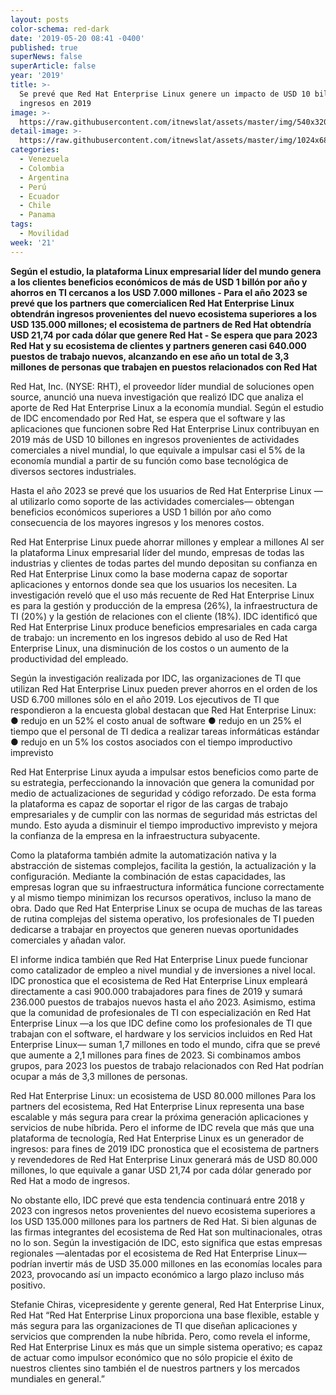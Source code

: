 ```yaml
---
layout: posts
color-schema: red-dark
date: '2019-05-20 08:41 -0400'
published: true
superNews: false
superArticle: false
year: '2019'
title: >-
  Se prevé que Red Hat Enterprise Linux genere un impacto de USD 10 billones en
  ingresos en 2019 
image: >-
  https://raw.githubusercontent.com/itnewslat/assets/master/img/540x320/Red-hat-Screen-p.jpg
detail-image: >-
  https://raw.githubusercontent.com/itnewslat/assets/master/img/1024x680/Red-hat-Screen-g.jpg
categories:
  - Venezuela
  - Colombia
  - Argentina
  - Perú
  - Ecuador
  - Chile
  - Panama
tags:
  - Movilidad
week: '21'
---
```

**Según el estudio, la plataforma Linux empresarial líder del mundo genera a los clientes  beneficios económicos de más de USD 1 billón por año y ahorros en TI cercanos a los USD 7.000 millones - Para el año 2023 se prevé que los partners que comercialicen Red Hat Enterprise Linux obtendrán ingresos provenientes del nuevo ecosistema superiores a los USD 135.000 millones; el ecosistema de partners de Red Hat obtendría USD 21,74 por cada dólar que genere Red Hat - Se espera que para 2023 Red Hat y su ecosistema de clientes y partners generen casi 640.000 puestos de trabajo nuevos, alcanzando en ese año un total de 3,3 millones de personas que trabajen en puestos relacionados con Red Hat**
 
Red Hat, Inc. (NYSE: RHT), el proveedor líder mundial de soluciones open source, anunció una nueva investigación que realizó IDC que analiza el aporte de Red Hat Enterprise Linux a la economía mundial. Según el estudio de IDC encomendado por Red Hat, se espera que el software y las aplicaciones que funcionen sobre Red Hat Enterprise Linux contribuyan en 2019 más de USD 10 billones en ingresos provenientes de actividades comerciales a nivel mundial, lo que equivale a impulsar casi el 5% de la economía mundial a partir de su función como base tecnológica de diversos sectores industriales. 
 
Hasta el año 2023 se prevé que los usuarios de Red Hat Enterprise Linux —al utilizarlo como soporte de las actividades comerciales— obtengan beneficios económicos superiores a USD 1 billón por año como consecuencia de los mayores ingresos y los menores costos.

Red Hat Enterprise Linux puede ahorrar millones y emplear a millones  Al ser la plataforma Linux empresarial líder del mundo, empresas de todas las industrias y clientes de todas partes del mundo depositan su confianza en Red Hat Enterprise Linux como la base moderna capaz de soportar aplicaciones y entornos donde sea que los usuarios los necesiten. La investigación reveló que el uso más recuente de Red Hat Enterprise Linux es para la gestión y producción de la empresa (26%), la infraestructura de TI (20%) y la gestión de relaciones con el cliente (18%). IDC identificó que Red Hat Enterprise Linux produce beneficios empresariales en cada carga de trabajo: un incremento en los ingresos debido al uso de Red Hat Enterprise Linux, una disminución de los costos o un aumento de la productividad del empleado.  
 
Según la investigación realizada por IDC, las organizaciones de TI que utilizan Red Hat Enterprise Linux pueden prever ahorros en el orden de los USD 6.700 millones sólo en el año 2019. Los ejecutivos de TI que respondieron a la encuesta global destacan que Red Hat Enterprise Linux: ● redujo en un 52% el costo anual de software ● redujo en un 25% el tiempo que el personal de TI dedica a realizar tareas informáticas estándar  ● redujo en un 5% los costos asociados con el tiempo improductivo imprevisto 
 
Red Hat Enterprise Linux ayuda a impulsar estos beneficios como parte de su estrategia, perfeccionando la innovación que genera la comunidad por medio de actualizaciones de seguridad y código reforzado. De esta forma la plataforma es capaz de soportar el rigor de las cargas de trabajo empresariales y de cumplir con las normas de seguridad más estrictas del mundo. Esto ayuda a disminuir el tiempo improductivo imprevisto y mejora la confianza de la empresa en la infraestructura subyacente. 
 
Como la plataforma también admite la automatización nativa y la abstracción de sistemas complejos, facilita la gestión, la actualización y la configuración. Mediante la combinación de estas capacidades, las empresas logran que su infraestructura informática funcione correctamente y al mismo tiempo minimizan los recursos operativos, incluso la mano de obra. Dado que Red Hat Enterprise Linux se ocupa de muchas de las tareas de rutina complejas del sistema operativo, los profesionales de TI pueden dedicarse a trabajar en proyectos que generen nuevas oportunidades comerciales y añadan valor. 
 
El informe indica también que Red Hat Enterprise Linux puede funcionar como catalizador de empleo a nivel mundial y de inversiones a nivel local. IDC pronostica que el ecosistema de Red Hat Enterprise Linux empleará directamente a casi 900.000 trabajadores para fines de 2019 y sumará 236.000 puestos de trabajos nuevos hasta el año 2023. Asimismo, estima que la comunidad de profesionales de TI con especialización en Red Hat Enterprise Linux —a los que IDC define como los profesionales de TI que trabajan con el software, el hardware y los servicios incluidos en Red Hat Enterprise Linux— suman 1,7 millones en todo el mundo, cifra que se prevé que aumente a 2,1 millones para fines de 2023. Si combinamos ambos grupos, para 2023 los puestos de trabajo relacionados con Red Hat podrían ocupar a más de 3,3 millones de personas. 

Red Hat Enterprise Linux: un ecosistema de USD 80.000 millones Para los partners del ecosistema, Red Hat Enterprise Linux representa una base escalable y más segura para crear la próxima generación aplicaciones y servicios de nube híbrida. Pero el informe de IDC revela que más que una plataforma de tecnología, Red Hat Enterprise Linux es un generador de ingresos: para fines de 2019 IDC pronostica que el ecosistema de partners y revendedores de Red Hat Enterprise Linux generará más de USD 80.000 millones, lo que equivale a ganar USD 21,74 por cada dólar generado por Red Hat a modo de ingresos. 
 
No obstante ello, IDC prevé que esta tendencia continuará entre 2018 y 2023 con ingresos netos provenientes del nuevo ecosistema superiores a los USD 135.000 millones para los partners de Red Hat. Si bien algunas de las firmas integrantes del ecosistema de Red Hat son multinacionales, otras no lo son. Según la investigación de IDC, esto significa que estas empresas regionales —alentadas por el ecosistema de Red Hat Enterprise Linux— podrían invertir más de USD 35.000 millones en las economías locales para 2023, provocando así un impacto económico a largo plazo incluso más positivo. 
 
Stefanie Chiras, vicepresidente y gerente general, Red Hat Enterprise Linux, Red Hat “Red Hat Enterprise Linux proporciona una base flexible, estable y más segura para las organizaciones de TI que diseñan aplicaciones y servicios que comprenden la nube híbrida. Pero, como revela el informe, Red Hat Enterprise Linux es más que un simple sistema operativo; es capaz de actuar como impulsor económico que no sólo propicie el éxito de nuestros clientes sino también el de nuestros partners y los mercados mundiales en general.”
